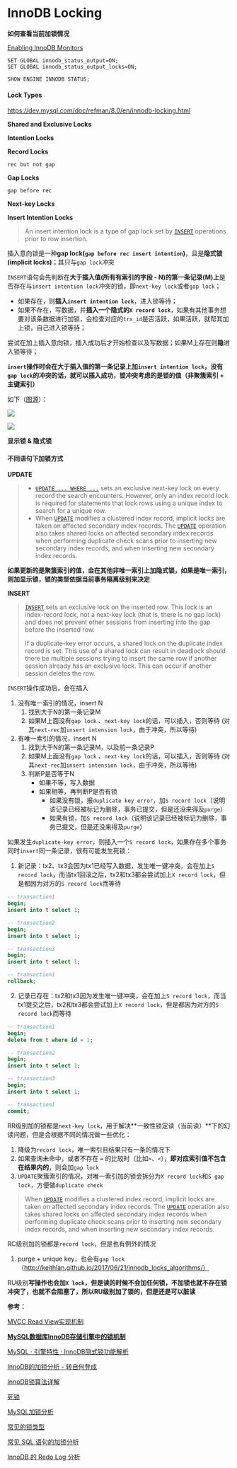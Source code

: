 # InnoDB Locking

**如何查看当前加锁情况**

[Enabling InnoDB Monitors](https://dev.mysql.com/doc/refman/8.0/en/innodb-enabling-monitors.html)

```
SET GLOBAL innodb_status_output=ON;
SET GLOBAL innodb_status_output_locks=ON;

SHOW ENGINE INNODB STATUS;
```

#### Lock Types

https://dev.mysql.com/doc/refman/8.0/en/innodb-locking.html

**Shared and Exclusive Locks**

**Intention Locks**

**Record Locks**

`rec but not gap`

**Gap Locks**

`gap before rec `

**Next-key Locks**



**Insert Intention Locks**

>An insert intention lock is a type of gap lock set by [`INSERT`](https://dev.mysql.com/doc/refman/8.0/en/insert.html) operations prior to row insertion.

插入意向锁是一种**gap lock(`gap before rec insert intention`)**，且是**隐式锁(implicit locks)**；其只与`gap lock`冲突

`INSERT`语句会先判断在**大于插入值(所有有索引的字段 - N)的第一条记录(M)上**是否存在与`insert intention lock`冲突的锁，即`next-key lock`或者`gap lock`；

- 如果存在，则**插入`insert intention lock`**，进入锁等待；
- 如果不存在，写数据，并**插入一个隐式的`X record lock`**，如果有其他事务想要对该条数据进行加锁，会检查对应的`trx_id`是否活跃，如果活跃，就帮其加上锁，自己进入锁等待；

尝试在加上插入意向锁，插入成功后才开始检查以及写数据；如果M上存在则**隐**进入锁等待；

**`insert`操作时会在大于插入值的第一条记录上加`insert intention lock`，没有`gap lock`的冲突的话，就可以插入成功，锁冲突考虑的是锁的值（非聚簇索引 + 主键索引）**

如下（[图源](http://keithlan.github.io/2017/06/21/innodb_locks_algorithms/)）：

![](./img/insert_intention_lock_and_gap_lock_conflic.jpg)

![](./img/insert_intention_lock_and_gap_lock_not_conflic.jpg)



**显示锁 & 隐式锁**





#### 不同语句下加锁方式

**UPDATE**

> - [`UPDATE ... WHERE ...`](https://dev.mysql.com/doc/refman/8.0/en/update.html) sets an exclusive next-key lock on every record the search encounters. However, only an index record lock is required for statements that lock rows using a unique index to search for a unique row.
> - When [`UPDATE`](https://dev.mysql.com/doc/refman/8.0/en/update.html) modifies a clustered index record, implicit locks are taken on affected secondary index records. The [`UPDATE`](https://dev.mysql.com/doc/refman/8.0/en/update.html) operation also takes shared locks on affected secondary index records when performing duplicate check scans prior to inserting new secondary index records, and when inserting new secondary index records.

**如果更新的是聚簇索引的值，会在其他非唯一索引上加隐式锁，如果是唯一索引，则加显示锁，锁的类型依据当前事务隔离级别来决定**

**INSERT**

> [`INSERT`](https://dev.mysql.com/doc/refman/8.0/en/insert.html) sets an exclusive lock on the inserted row. This lock is an index-record lock, not a next-key lock (that is, there is no gap lock) and does not prevent other sessions from inserting into the gap before the inserted row.
>
> If a duplicate-key error occurs, a shared lock on the duplicate index record is set. This use of a shared lock can result in deadlock should there be multiple sessions trying to insert the same row if another session already has an exclusive lock. This can occur if another session deletes the row. 

`INSERT`操作成功后，会在插入

1. 没有唯一索引的情况，insert N
   1. 找到大于N的第一条记录M
   2. 如果M上面没有`gap lock` 、`next-key lock`的话，可以插入，否则等待  (对其`next-rec`加`insert intension lock`，由于冲突，所以等待)
2. 有唯一索引的情况，insert N
   1. 找到大于N的第一条记录M，以及前一条记录P
   2. 如果M上面没有`gap lock` 、`next-key lock`的话，可以插入，否则等待  (对其`next-rec`加`insert intension lock`，由于冲突，所以等待)
   3. 判断P是否等于N
      - 如果不等，写入数据
      - 如果相等，再判断P是否有锁
        - 如果没有锁，报`duplicate key error`，加`S record lock`（说明该记录已经被标记为删除，事务已提交，但是还没来得及`purge`）
        - 如果有锁，加`S record lock`（说明该记录已经被标记为删除，事务已提交，但是还没来得及`purge`）

如果发生`duplicate-key error`，则插入一个`S record lock`，如果存在多个事务同时`insert`同一条记录，很有可能发生死锁：

1. 新记录：tx2、tx3会因为tx1已经写入数据，发生唯一键冲突，会在加上`S record lock`，而当tx1回滚之后，tx2和tx3都会尝试加上`X record lock`，但是都因为对方的`S record lock`而等待

```sql
-- transaction1
begin;
insert into t select 1;

-- transaction2
begin;
insert into t select 1;

-- transaction3
begin;
insert into t select 1;

-- transaction1
rollback;
```

2. 记录已存在：tx2和tx3因为发生唯一键冲突，会在加上`S record lock`，而当tx1提交之后，tx2和tx3都会尝试加上`X record lock`，但是都因为对方的`S record lock`而等待

```sql
-- transaction1
begin;
delete from t where id = 1;

-- transaction2
begin;
insert into t select 1;

-- transaction3
begin;
insert into t select 1;

-- transaction1
commit;
```





RR级别加的锁都是`next-key lock`，用于解决**一致性锁定读（当前读）**下的幻读问题，但是会根据不同的情况做一些优化：

1.  降级为`record lock`，唯一索引且结果只有一条的情况下
2. 如果查询未命中，或者不存在 `=` 的比较时（比如`>`、`<`），**即对应索引值不包含在结果内的**，则会加`gap lock`
3. `UPDATE`聚簇索引的情况，对唯一索引加的锁会拆分为`X record lock`和`S gap lock`，方便做`duplicate check`

> When [`UPDATE`](https://dev.mysql.com/doc/refman/8.0/en/update.html) modifies a clustered index record, implicit locks are taken on affected secondary index records. The [`UPDATE`](https://dev.mysql.com/doc/refman/8.0/en/update.html) operation also takes shared locks on affected secondary index records when performing duplicate check scans prior to inserting new secondary index records, and when inserting new secondary index records.

RC级别加的锁都是`record lock`，但是也有例外的情况

1. purge + unique key，也会有`gap lock`（http://keithlan.github.io/2017/06/21/innodb_locks_algorithms/）

RU级别**写操作也会加`X lock`，但是读的时候不会加任何锁，不加锁也就不存在锁冲突了，也就不会阻塞了，所以RU级别加了锁的，但是还是可以脏读**



**参考：**

[MVCC Read View实现机制](https://blog.csdn.net/Waves___/article/details/105295060#1.2%E3%80%81Read%20View%20%E7%BB%93%E6%9E%84)

[**MySQL数据库InnoDB存储引擎中的锁机制**](http://www.uml.org.cn/sjjm/201205302.asp)

[MySQL · 引擎特性 · InnoDB隐式锁功能解析](http://mysql.taobao.org/monthly/2020/09/06/)

[InnoDB的加锁分析 - 转自何登成](https://juejin.cn/post/6844903576293081096)

[InnoDB锁算法详解](http://keithlan.github.io/2017/06/21/innodb_locks_algorithms/)

[死锁](http://keithlan.github.io/2017/08/17/innodb_locks_deadlock/)

[MySQL加锁分析](http://www.fanyilun.me/2017/04/20/MySQL%E5%8A%A0%E9%94%81%E5%88%86%E6%9E%90/)

[常见的锁类型](https://www.aneasystone.com/archives/2017/11/solving-dead-locks-two.html)

[常见 SQL 语句的加锁分析](https://www.aneasystone.com/archives/2017/12/solving-dead-locks-three.html)

[InnoDB 的 Redo Log 分析](https://leviathan.vip/2018/12/15/InnoDB%E7%9A%84Redo-Log%E5%88%86%E6%9E%90/)

